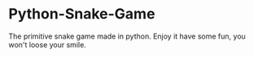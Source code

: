 # Python-Snake-Game
The primitive snake game made in python. Enjoy it have some fun, you won't loose your smile.
